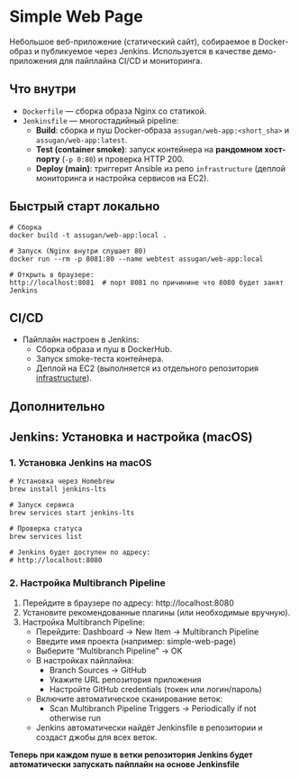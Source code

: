 # Simple Web Page

Небольшое веб-приложение (статический сайт), собираемое в Docker-образ и публикуемое через Jenkins. Используется в качестве демо-приложения для пайплайна CI/CD и мониторинга.

## Что внутри
- `Dockerfile` — сборка образа Nginx со статикой.
- `Jenkinsfile` — многостадийный pipeline:
  - **Build**: сборка и пуш Docker-образа `assugan/web-app:<short_sha>` и `assugan/web-app:latest`.
  - **Test (container smoke)**: запуск контейнера на **рандомном хост-порту** (`-p 0:80`) и проверка HTTP 200.
  - **Deploy (main)**: триггерит Ansible из репо `infrastructure` (деплой мониторинга и настройка сервисов на EC2).

## Быстрый старт локально
```
# Сборка
docker build -t assugan/web-app:local .

# Запуск (Nginx внутри слушает 80)
docker run --rm -p 8081:80 --name webtest assugan/web-app:local

# Открыть в браузере:
http://localhost:8081  # порт 8081 по причинине что 8080 будет занят Jenkins
```

## CI/CD
  - Пайплайн настроен в Jenkins:
	- Сборка образа и пуш в DockerHub.
	- Запуск smoke-теста контейнера.
	- Деплой на EC2 (выполняется из отдельного репозитория [infrastructure](https://github.com/assugan/infrastructure)).

## Дополнительно
## Jenkins: Установка и настройка (macOS)

### 1. Установка Jenkins на macOS
```
# Установка через Homebrew
brew install jenkins-lts

# Запуск сервиса
brew services start jenkins-lts

# Проверка статуса
brew services list

# Jenkins будет доступен по адресу:
# http://localhost:8080
```
### 2. Настройка Multibranch Pipeline
1. Перейдите в браузере по адресу: http://localhost:8080
2. Установите рекомендованные плагины (или необходимые вручную).
3. Настройка Multibranch Pipeline:
	- Перейдите: Dashboard → New Item → Multibranch Pipeline
	- Введите имя проекта (например: simple-web-page)
	- Выберите “Multibranch Pipeline” → OK
	- В настройках пайплайна:
	   - Branch Sources → GitHub
	   - Укажите URL репозитория приложения
	   - Настройте GitHub credentials (токен или логин/пароль)
	- Включите автоматическое сканирование веток:
	   - Scan Multibranch Pipeline Triggers → Periodically if not otherwise run
	- Jenkins автоматически найдёт Jenkinsfile в репозитории и создаст джобы для всех веток.

**Теперь при каждом пуше в ветки репозитория Jenkins будет автоматически запускать пайплайн на основе Jenkinsfile**

